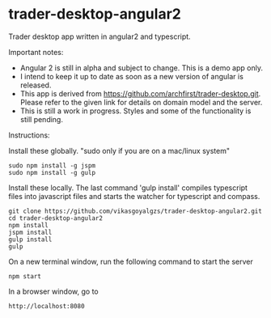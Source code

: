 # trader-desktop-angular2
Trader desktop app written in angular2 and typescript.

Important notes: 
* Angular 2 is still in alpha and subject to change. This is a demo app only. 
* I intend to keep it up to date as soon as a new version of angular is released. 
* This app is derived from https://github.com/archfirst/trader-desktop.git. Please refer 
  to the given link for details on domain model and the server.
* This is still a work in progress. Styles and some of the functionality is still pending.

Instructions:

Install these globally. "sudo only if you are on a mac/linux system"
```
sudo npm install -g jspm
sudo npm install -g gulp
```

Install these locally. The last command 'gulp install' compiles typescript files into 
javascript files and starts the watcher for typescript and compass.
```
git clone https://github.com/vikasgoyalgzs/trader-desktop-angular2.git
cd trader-desktop-angular2
npm install
jspm install
gulp install
gulp
```
On a new terminal window, run the following command to start the server
```
npm start
```

In a browser window, go to 
```
http://localhost:8080
```

